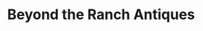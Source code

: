 ---
title: "Beyond the Ranch Antiques"
url: /redmond/beyond-the-ranch-antiques/
shop: Antiquitäten
---